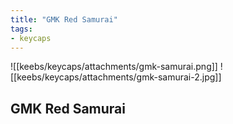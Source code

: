 ```yaml
---
title: "GMK Red Samurai"
tags:
- keycaps 
---
```


![[keebs/keycaps/attachments/gmk-samurai.png]]
![[keebs/keycaps/attachments/gmk-samurai-2.jpg]]

## GMK Red Samurai

